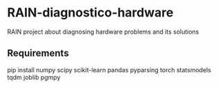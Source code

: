 # RAIN-diagnostico-hardware
RAIN project about diagnosing hardware problems and its solutions


## Requirements

  pip install numpy scipy scikit-learn pandas pyparsing torch statsmodels tqdm joblib pgmpy
